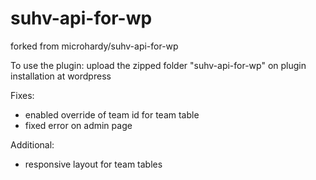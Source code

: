 # suhv-api-for-wp

forked from microhardy/suhv-api-for-wp

To use the plugin: upload the zipped folder "suhv-api-for-wp" on plugin installation at wordpress

Fixes:

- enabled override of team id for team table
- fixed error on admin page

Additional:

- responsive layout for team tables
